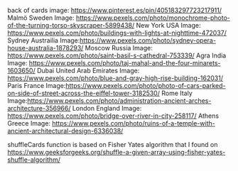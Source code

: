 back of cards image: https://www.pinterest.es/pin/405183297723217911/
Malmö Sweden Image: https://www.pexels.com/photo/monochrome-photo-of-the-turning-torso-skyscraper-5899438/
New York USA Image: https://www.pexels.com/photo/buildings-with-lights-at-nighttime-472037/
Sydney Austrailia Image:https://www.pexels.com/photo/sydney-opera-house-australia-1878293/
Moscow Russia Image: https://www.pexels.com/photo/saint-basil-s-cathedral-753339/
Agra India Image: https://www.pexels.com/photo/taj-mahal-and-the-four-minarets-1603650/
Dubai United Arab Emirates Image: https://www.pexels.com/photo/blue-and-gray-high-rise-building-162031/
Paris France Image:https://www.pexels.com/photo/photo-of-cars-parked-on-side-of-street-across-the-eiffel-tower-3182530/
Rome Italy Image:https://www.pexels.com/photo/administration-ancient-arches-architecture-356966/
London England Image: https://www.pexels.com/photo/bridge-over-river-in-city-258117/
Athens Greece Image: https://www.pexels.com/photo/ruins-of-a-temple-with-ancient-architectural-design-6336038/

shuffleCards function is based on Fisher Yates algorithm that I found on https://www.geeksforgeeks.org/shuffle-a-given-array-using-fisher-yates-shuffle-algorithm/